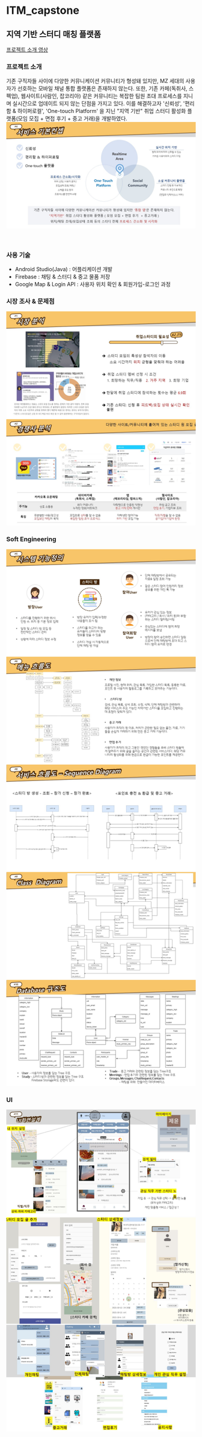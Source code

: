 # ITM_capstone

## 지역 기반 스터디 매칭 플랫폼

[프로젝트 소개 영상](https://drive.google.com/file/d/1eZIifuqEPMmxAn86hXHpP-_dKlilZHWo/view?usp=share_link)

### 프로젝트 소개
 기존 구직자들 사이에 다양한 커뮤니케이션 커뮤니티가 형성돼 있지만, MZ 세대의 사용자가 선호하는 모바일 채널 통합 플랫폼은 존재하지 않는다. 또한, 기존 카페(독취사, 스펙업), 웹사이트(사람인, 잡코리아) 같은 커뮤니티는 복잡한 팀원 초대 프로세스를 지니며 실시간으로 업데이트 되지 않는 단점을 가지고 있다. 이를 해결하고자 '신뢰성', '편리함 & 하이퍼로컬', 'One-touch Platform' 을 지닌 "지역 기반" 취업 스터디 활성화 플랫폼(모임 모집 + 면접 후기 + 중고 거래)을 개발하였다.
![](/img/슬라이드5.JPG)

<br>


### 사용 기술
- Android Studio(Java) : 어플리케이션 개발
- Firebase : 채팅 & 스터디 & 중고 물품 저장
- Google Map & Login API : 사용자 위치 확인 & 회원가입-로그인 과정

### 시장 조사 & 문제점
![시장조사](/img/슬라이드2.JPG)
![경쟁사 분석](/img/슬라이드3.JPG)


### Soft Engineering
![시스템 기능 정의](/img/슬라이드6.JPG)
![메뉴 흐름도](/img/슬라이드7.JPG)
![서비스 흐름도](/img/슬라이드9.JPG)
![클래스 다이어그램](/img/슬라이드10.JPG)
![데이터베이스 구조도](/img/슬라이드11.JPG)



### UI
![UI](/img/슬라이드12.JPG)
![](/img/슬라이드13.JPG)
![](/img/슬라이드14.JPG)